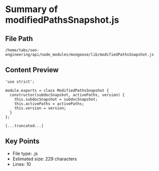 # Summary of modifiedPathsSnapshot.js
  
## File Path
`/home/tabs/seo-engineering/api/node_modules/mongoose/lib/modifiedPathsSnapshot.js`

## Content Preview
```
'use strict';

module.exports = class ModifiedPathsSnapshot {
  constructor(subdocSnapshot, activePaths, version) {
    this.subdocSnapshot = subdocSnapshot;
    this.activePaths = activePaths;
    this.version = version;
  }
};

[...truncated...]
```

## Key Points
- File type: .js
- Estimated size: 229 characters
- Lines: 10
